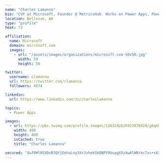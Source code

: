 ```yaml
---
name: "Charles Lamanna"
bio: "CVP at Microsoft, Founder @ MetricsHub. Works on Power Apps, Power Automate, Power Virtual Agent, Common Data Service and Dynamics 365."
location: Bellevue, WA
type: "profile"
heat: 72

affiliation:
  name: Microsoft
  domain: microsoft.com
  images:
    - url: "/assets/images/organizations/microsoft.com-50x50.jpg"
      width: 50
      height: 50

twitter:
  username: clamanna
  url: https://twitter.com/clamanna
  followers: 4074

linkedin:
  url: https://www.linkedin.com/in/charleslamanna

topics:
  - Power Apps

images:
  - url: https://pbs.twimg.com/profile_images/1263202626922876928/g6qGbHZ-_400x400.jpg
    width: 400
    height: 400
    isCached: true
    title: "Charles Lamanna"

secured: "4uf0Wl8SVDvB3QYjEehaLvy3XrJshekSkBNPV9UuqgXXzAwAlWNrkc7xc+sKXkk5S3io5Vo85t+OpRpgs6sTT64MT54auQcl1xZl7qPhU9+CW2l+dUM8p2mc0+OI+H6qZskxMBc0qmSn0HeA1ElzmwFhDUxHTuff24Y0YtoIPDy46gMfMAKeZN4ppAmPFA9FZb86ppFmOlJxrlMafU9GZMMFEM+xAPMhddqFEac5L+ioNSNnd0qHDx4xmne7/OCwJcKQMfzJHLxD1iSl9drvTDm2QaWz0x8kbb1YxYIxIl9Ke3oV1pM+gXVmjq7+S/QXJHI6gFZAmj5ZVSQf9AVtUl+tZahPVoNb2IltY2P88VkliewIN/90SrCh38Zh8a0MqP+WVdLO2dmgQgEZKqVumjAXfh/sm8tPqL4vfskUrVM=;btyStcnOyBe8VI10BIQNRA=="
---
```



